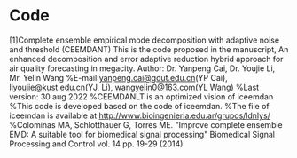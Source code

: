 # Code
[1]Complete ensemble empirical mode decomposition with adaptive noise and threshold (CEEMDANT)
This is the code proposed in the manuscript, An enhanced decomposition and error adaptive reduction hybrid approach for air quality forecasting in megacity.
Author: Dr. Yanpeng Cai, Dr. Youjie Li, Mr. Yelin Wang
%E-mail:yanpeng.cai@gdut.edu.cn(YP Cai), liyoujie@kust.edu.cn(YJ, Li), wangyelin0@163.com(YL Wang) 
%Last version: 30 aug 2022
%CEEMDANLT is an optimized vision of iceemdan
%This code is developed based on the code of iceemdan.
%The file of iceemdan is available at http://www.bioingenieria.edu.ar/grupos/ldnlys/
%Colominas MA, Schlotthauer G, Torres ME. "Improve complete ensemble EMD: A suitable tool for biomedical signal processing" Biomedical Signal Processing and Control vol. 14 pp. 19-29 (2014)
